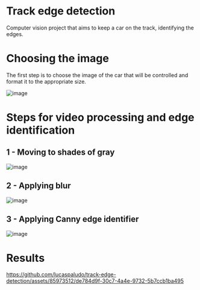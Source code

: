 # Track edge detection
Computer vision project that aims to keep a car on the track, identifying the edges.

# Choosing the image
The first step is to choose the image of the car that will be controlled and format it to the appropriate size.

![image](https://github.com/lucaspaludo/track-edge-detection/assets/85973512/de4a5dd7-5591-4d50-9592-6293ff29e59f)


# Steps for video processing and edge identification

## 1 - Moving to shades of gray

![image](https://github.com/lucaspaludo/track-edge-detection/assets/85973512/3f3be902-f138-45f7-856c-f968f1890807)

## 2 - Applying blur

![image](https://github.com/lucaspaludo/track-edge-detection/assets/85973512/90454ca3-e137-4c4c-9746-b2bd07a76ffe)

## 3 - Applying Canny edge identifier

![image](https://github.com/lucaspaludo/track-edge-detection/assets/85973512/d92ca2dd-c612-4af9-85ae-bce7581c95fb)


# Results

https://github.com/lucaspaludo/track-edge-detection/assets/85973512/de784d9f-30c7-4a4e-9732-5b7ccb1ba495









